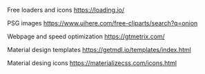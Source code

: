 Free loaders and icons 
https://loading.io/

PSG images
https://www.uihere.com/free-cliparts/search?q=onion

Webpage and speed optimization
https://gtmetrix.com/

Material design templates
https://getmdl.io/templates/index.html

Material desing icons
https://materializecss.com/icons.html



